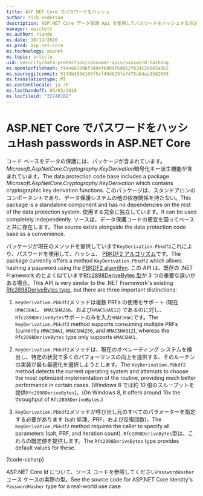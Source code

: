 ```yaml
---
title: ASP.NET Core でパスワードをハッシュ
author: rick-anderson
description: ASP.NET Core データ保護 Api を使用してパスワードをハッシュする方法を説明します。
manager: wpickett
ms.author: riande
ms.date: 10/14/2016
ms.prod: asp.net-core
ms.technology: aspnet
ms.topic: article
uid: security/data-protection/consumer-apis/password-hashing
ms.openlocfilehash: f44e66789bf348ef6d99f6d862fb34c2d943a0b2
ms.sourcegitcommit: 5130b3034165f5cf49d829fe7475a84aa33d2693
ms.translationtype: MT
ms.contentlocale: ja-JP
ms.lasthandoff: 05/03/2018
ms.locfileid: "32740102"
---
```

# <a name="hash-passwords-in-aspnet-core"></a><span data-ttu-id="4d355-103">ASP.NET Core でパスワードをハッシュ</span><span class="sxs-lookup"><span data-stu-id="4d355-103">Hash passwords in ASP.NET Core</span></span>

<span data-ttu-id="4d355-104">コード ベースをデータの保護には、パッケージが含まれています。 *Microsoft.AspNetCore.Cryptography.KeyDerivation*暗号化キー派生機能が含まれています。</span><span class="sxs-lookup"><span data-stu-id="4d355-104">The data protection code base includes a package *Microsoft.AspNetCore.Cryptography.KeyDerivation* which contains cryptographic key derivation functions.</span></span> <span data-ttu-id="4d355-105">このパッケージは、スタンドアロンのコンポーネントであり、データ保護システムの他の依存関係を持たない。</span><span class="sxs-lookup"><span data-stu-id="4d355-105">This package is a standalone component and has no dependencies on the rest of the data protection system.</span></span> <span data-ttu-id="4d355-106">使用する完全に独立しています。</span><span class="sxs-lookup"><span data-stu-id="4d355-106">It can be used completely independently.</span></span> <span data-ttu-id="4d355-107">ソースは、データ保護コードの便宜を図ってベースと共に存在します。</span><span class="sxs-lookup"><span data-stu-id="4d355-107">The source exists alongside the data protection code base as a convenience.</span></span>

<span data-ttu-id="4d355-108">パッケージが現在のメソッドを提供しています`KeyDerivation.Pbkdf2`これにより、パスワードを使用して、ハッシュ、 [PBKDF2 アルゴリズム](https://tools.ietf.org/html/rfc2898#section-5.2)です。</span><span class="sxs-lookup"><span data-stu-id="4d355-108">The package currently offers a method `KeyDerivation.Pbkdf2` which allows hashing a password using the [PBKDF2 algorithm](https://tools.ietf.org/html/rfc2898#section-5.2).</span></span> <span data-ttu-id="4d355-109">この API は、既存の .NET Framework のとよく似ています[Rfc2898DeriveBytes 型](/dotnet/api/system.security.cryptography.rfc2898derivebytes)が 3 つの重要な違いがある場合。</span><span class="sxs-lookup"><span data-stu-id="4d355-109">This API is very similar to the .NET Framework's existing [Rfc2898DeriveBytes type](/dotnet/api/system.security.cryptography.rfc2898derivebytes), but there are three important distinctions:</span></span>

1. <span data-ttu-id="4d355-110">`KeyDerivation.Pbkdf2`メソッドは複数 PRFs の使用をサポート (現在`HMACSHA1`、 `HMACSHA256`、および`HMACSHA512`) であるのに対し、`Rfc2898DeriveBytes`サポートのみを入力`HMACSHA1`です。</span><span class="sxs-lookup"><span data-stu-id="4d355-110">The `KeyDerivation.Pbkdf2` method supports consuming multiple PRFs (currently `HMACSHA1`, `HMACSHA256`, and `HMACSHA512`), whereas the `Rfc2898DeriveBytes` type only supports `HMACSHA1`.</span></span>

2. <span data-ttu-id="4d355-111">`KeyDerivation.Pbkdf2`メソッドは、現在のオペレーティング システムを検出し、特定の状況で多くのパフォーマンスの向上を提供する、そのルーチンの実装が最も最適化を選択しようとします。</span><span class="sxs-lookup"><span data-stu-id="4d355-111">The `KeyDerivation.Pbkdf2` method detects the current operating system and attempts to choose the most optimized implementation of the routine, providing much better performance in certain cases.</span></span> <span data-ttu-id="4d355-112">(Windows 8 では約 10 倍のスループットを提供`Rfc2898DeriveBytes`)。</span><span class="sxs-lookup"><span data-stu-id="4d355-112">(On Windows 8, it offers around 10x the throughput of `Rfc2898DeriveBytes`.)</span></span>

3. <span data-ttu-id="4d355-113">`KeyDerivation.Pbkdf2`メソッドが呼び出し元のすべてのパラメーターを指定する必要があります (salt 処理、PRF、および反復回数)。</span><span class="sxs-lookup"><span data-stu-id="4d355-113">The `KeyDerivation.Pbkdf2` method requires the caller to specify all parameters (salt, PRF, and iteration count).</span></span> <span data-ttu-id="4d355-114">`Rfc2898DeriveBytes`型は、これらの既定値を提供します。</span><span class="sxs-lookup"><span data-stu-id="4d355-114">The `Rfc2898DeriveBytes` type provides default values for these.</span></span>

[!code-csharp[](password-hashing/samples/passwordhasher.cs)]

<span data-ttu-id="4d355-115">ASP.NET Core Id について、ソース コードを参照してください`PasswordHasher`ユース ケースの実際の型。</span><span class="sxs-lookup"><span data-stu-id="4d355-115">See the source code for ASP.NET Core Identity's `PasswordHasher` type for a real-world use case.</span></span>
